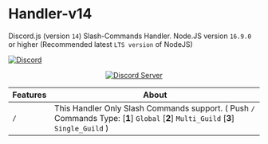 # Handler-v14
Discord.js (version `14`) Slash-Commands Handler. Node.JS version `16.9.0` or higher (Recommended latest `LTS version` of NodeJS)

[![Discord](https://img.shields.io/discord/1029638674457034832.svg?label=&logo=discord&logoColor=ffffff&color=7389D8&labelColor=6A7EC2)](https://discord.gg/dBkNxbkghQ)

<p align="center">
  <a href="https://discord.gg/YeG6VY6p6m">
    <img src="https://th.bing.com/th/id/R.6ad0b4d695201e8dadd5fe059a0afe63?rik=SStSfe0t9rsvsA&riu=http%3a%2f%2fonlinefanatic.com%2fwp-content%2fuploads%2f2016%2f04%2fJoin-Us-on-Discord-Banner.png&ehk=NST%2bVR%2btzDy7Q8%2fnoWB869SHy5UQikMVzXiWjpQZ2QM%3d&risl=&pid=ImgRaw&r=0" alt="Discord Server">
  </a>
</p>


| Features   | About |
| ------------- | ------------- | 
| `/` | This Handler Only Slash Commands support. ( Push `/` Commands Type: [**1**] `Global` [**2**] `Multi_Guild` [**3**] `Single_Guild` ) |


